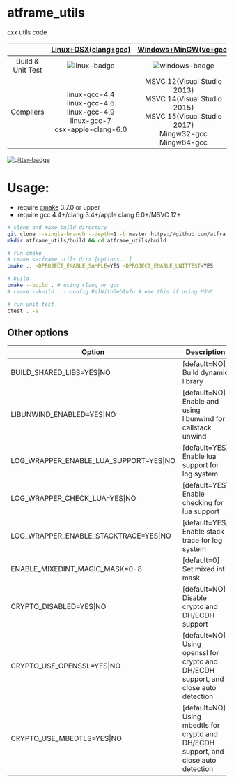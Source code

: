 # atframe_utils
cxx utils code

|                           | [Linux+OSX(clang+gcc)][linux-link] | [Windows+MinGW(vc+gcc)][windows-link] | [Coverage][coverage-link] |
|:-------------------------:|:----------------------------------:|:-------------------------------------:|:-------------------------:|
| Build & Unit Test         | ![linux-badge]                     | ![windows-badge]                      | ![coverage-badge]         |
Compilers | linux-gcc-4.4 <br /> linux-gcc-4.6 <br /> linux-gcc-4.9 <br /> linux-gcc-7 <br /> osx-apple-clang-6.0 <br /> | MSVC 12(Visual Studio 2013) <br /> MSVC 14(Visual Studio 2015) <br /> MSVC 15(Visual Studio 2017) <br /> Mingw32-gcc <br /> Mingw64-gcc |  

[![gitter-badge]][gitter-link]

[linux-badge]: https://travis-ci.org/atframework/atframe_utils.svg?branch=master "Travis build status"
[linux-link]:  https://travis-ci.org/atframework/atframe_utils "Travis build status"
[windows-badge]: https://ci.appveyor.com/api/projects/status/7e6q54xxdga6ov00?svg=true "AppVeyor build status"
[windows-link]:  https://ci.appveyor.com/project/owt5008137/atframe-utils/branch/master "AppVeyor build status"
[coverage-badge]: https://coveralls.io/repos/github/atframework/atframe_utils/badge.svg?branch=master "Coveralls coverage"
[coverage-link]:  https://coveralls.io/github/atframework/atframe_utils?branch=master "Coveralls coverage"
[gitter-badge]: https://badges.gitter.im/atframework/common.svg "Gitter"
[gitter-link]:  https://gitter.im/atframework/common?utm_source=badge&utm_medium=badge&utm_campaign=pr-badge "Gitter"

# Usage:

+ require [cmake][cmake] 3.7.0 or upper
+ require gcc 4.4+/clang 3.4+/apple clang 6.0+/MSVC 12+

~~~~~~~~~~bash
# clone and make build directory
git clone --single-branch --depth=1 -b master https://github.com/atframework/atframe_utils.git
mkdir atframe_utils/build && cd atframe_utils/build

# run cmake
# cmake <atframe_utils dir> [options...]
cmake .. -DPROJECT_ENABLE_SAMPLE=YES -DPROJECT_ENABLE_UNITTEST=YES

# build
cmake --build . # using clang or gcc
# cmake --build . --config RelWithDebInfo # use this if using MSVC

# run unit test
ctest . -V
~~~~~~~~~~

## Other options

| Option  | Description |
|---------|-------------|
| BUILD\_SHARED\_LIBS=YES\|NO | [default=NO] Build dynamic library |
| LIBUNWIND\_ENABLED=YES\|NO | [default=NO] Enable and using libunwind for callstack unwind |
| LOG\_WRAPPER\_ENABLE\_LUA\_SUPPORT=YES\|NO | [default=YES] Enable lua support for log system |
| LOG\_WRAPPER\_CHECK\_LUA=YES\|NO | [default=YES] Enable checking for lua support |
| LOG\_WRAPPER\_ENABLE\_STACKTRACE=YES\|NO | [default=YES] Enable stack trace for log system |
| ENABLE\_MIXEDINT\_MAGIC\_MASK=0-8 | [default=0] Set mixed int mask |
| CRYPTO\_DISABLED=YES\|NO | [default=NO] Disable crypto and DH/ECDH support |
| CRYPTO\_USE\_OPENSSL=YES\|NO | [default=NO] Using openssl for crypto and DH/ECDH support, and close auto detection |
| CRYPTO\_USE\_MBEDTLS=YES\|NO | [default=NO] Using mbedtls for crypto and DH/ECDH support, and close auto detection |

[cmake]: https://cmake.org/